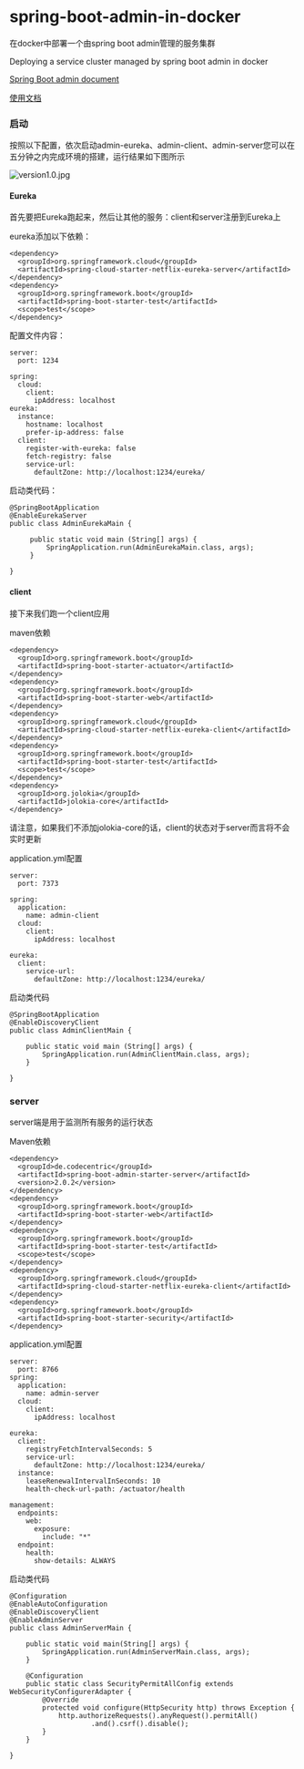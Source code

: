 # spring-boot-admin-in-docker
在docker中部署一个由spring boot admin管理的服务集群 

Deploying a service cluster managed by spring boot admin in docker

[Spring Boot admin document](http://codecentric.github.io/spring-boot-admin/2.0.2/#getting-started)

[使用文档](https://github.com/liumapp/spring-boot-admin-in-docker/wiki)

### 启动

按照以下配置，依次启动admin-eureka、admin-client、admin-server您可以在五分钟之内完成环境的搭建，运行结果如下图所示

![version1.0.jpg](https://github.com/liumapp/spring-boot-admin-in-docker/blob/master/pic/version1.0.jpg)

#### Eureka

首先要把Eureka跑起来，然后让其他的服务：client和server注册到Eureka上

eureka添加以下依赖：

    <dependency>
      <groupId>org.springframework.cloud</groupId>
      <artifactId>spring-cloud-starter-netflix-eureka-server</artifactId>
    </dependency>
    <dependency>
      <groupId>org.springframework.boot</groupId>
      <artifactId>spring-boot-starter-test</artifactId>
      <scope>test</scope>
    </dependency>
    
配置文件内容：

    server:
      port: 1234
    
    spring:
      cloud:
        client:
          ipAddress: localhost
    eureka:
      instance:
        hostname: localhost
        prefer-ip-address: false
      client:
        register-with-eureka: false
        fetch-registry: false
        service-url:
          defaultZone: http://localhost:1234/eureka/
          
启动类代码：
 
    @SpringBootApplication
    @EnableEurekaServer
    public class AdminEurekaMain {
    
         public static void main (String[] args) {
             SpringApplication.run(AdminEurekaMain.class, args);
         }
    
    }   
    
#### client

接下来我们跑一个client应用

maven依赖

    <dependency>
      <groupId>org.springframework.boot</groupId>
      <artifactId>spring-boot-starter-actuator</artifactId>
    </dependency>
    <dependency>
      <groupId>org.springframework.boot</groupId>
      <artifactId>spring-boot-starter-web</artifactId>
    </dependency>
    <dependency>
      <groupId>org.springframework.cloud</groupId>
      <artifactId>spring-cloud-starter-netflix-eureka-client</artifactId>
    </dependency>
    <dependency>
      <groupId>org.springframework.boot</groupId>
      <artifactId>spring-boot-starter-test</artifactId>
      <scope>test</scope>
    </dependency>
    <dependency>
      <groupId>org.jolokia</groupId>
      <artifactId>jolokia-core</artifactId>
    </dependency>
    
请注意，如果我们不添加jolokia-core的话，client的状态对于server而言将不会实时更新

application.yml配置
    
    server:
      port: 7373
    
    spring:
      application:
        name: admin-client
      cloud:
        client:
          ipAddress: localhost
    
    eureka:
      client:
        service-url:
          defaultZone: http://localhost:1234/eureka/
    
启动类代码

    @SpringBootApplication
    @EnableDiscoveryClient
    public class AdminClientMain {
    
        public static void main (String[] args) {
            SpringApplication.run(AdminClientMain.class, args);
        }
    
    }
    
### server

server端是用于监测所有服务的运行状态

Maven依赖

    <dependency>
      <groupId>de.codecentric</groupId>
      <artifactId>spring-boot-admin-starter-server</artifactId>
      <version>2.0.2</version>
    </dependency>
    <dependency>
      <groupId>org.springframework.boot</groupId>
      <artifactId>spring-boot-starter-web</artifactId>
    </dependency>
    <dependency>
      <groupId>org.springframework.boot</groupId>
      <artifactId>spring-boot-starter-test</artifactId>
      <scope>test</scope>
    </dependency>
    <dependency>
      <groupId>org.springframework.cloud</groupId>
      <artifactId>spring-cloud-starter-netflix-eureka-client</artifactId>
    </dependency>
    <dependency>
      <groupId>org.springframework.boot</groupId>
      <artifactId>spring-boot-starter-security</artifactId>
    </dependency>
    
application.yml配置

    server:
      port: 8766
    spring:
      application:
        name: admin-server
      cloud:
        client:
          ipAddress: localhost
    
    eureka:
      client:
        registryFetchIntervalSeconds: 5
        service-url:
          defaultZone: http://localhost:1234/eureka/
      instance:
        leaseRenewalIntervalInSeconds: 10
        health-check-url-path: /actuator/health
    
    management:
      endpoints:
        web:
          exposure:
            include: "*"
      endpoint:
        health:
          show-details: ALWAYS    

启动类代码

    @Configuration
    @EnableAutoConfiguration
    @EnableDiscoveryClient
    @EnableAdminServer
    public class AdminServerMain {
    
        public static void main(String[] args) {
            SpringApplication.run(AdminServerMain.class, args);
        }
    
        @Configuration
        public static class SecurityPermitAllConfig extends WebSecurityConfigurerAdapter {
            @Override
            protected void configure(HttpSecurity http) throws Exception {
                http.authorizeRequests().anyRequest().permitAll()
                        .and().csrf().disable();
            }
        }
    
    }                    